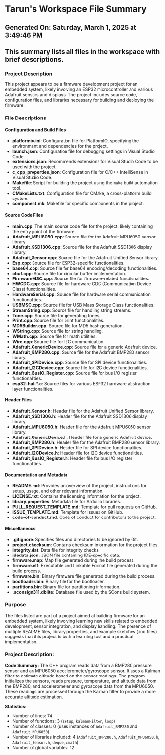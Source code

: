# Tarun's Workspace File Summary
## Generated On: Saturday, March 1, 2025 at 3:49:46 PM
This summary lists all files in the workspace with brief descriptions.
---
### Project Description
This project appears to be a firmware development project for an embedded system, likely involving an ESP32 microcontroller and various Adafruit sensors and displays. The project includes source code, configuration files, and libraries necessary for building and deploying the firmware.

### File Descriptions

#### Configuration and Build Files
- **platformio.ini**: Configuration file for PlatformIO, specifying the environment and dependencies for the project.
- **launch.json**: Configuration file for debugging settings in Visual Studio Code.
- **extensions.json**: Recommends extensions for Visual Studio Code to be used with the project.
- **c_cpp_properties.json**: Configuration file for C/C++ IntelliSense in Visual Studio Code.
- **Makefile**: Script for building the project using the `make` build automation tool.
- **CMakeLists.txt**: Configuration file for CMake, a cross-platform build system.
- **component.mk**: Makefile for specific components in the project.

#### Source Code Files
- **main.cpp**: The main source code file for the project, likely containing the entry point of the firmware.
- **Adafruit_MPU6050.cpp**: Source file for the Adafruit MPU6050 sensor library.
- **Adafruit_SSD1306.cpp**: Source file for the Adafruit SSD1306 display library.
- **Adafruit_Sensor.cpp**: Source file for the Adafruit Unified Sensor library.
- **Esp.cpp**: Source file for ESP32-specific functionalities.
- **base64.cpp**: Source file for base64 encoding/decoding functionalities.
- **cbuf.cpp**: Source file for circular buffer implementation.
- **FirmwareMSC.cpp**: Source file for firmware-related functionalities.
- **HWCDC.cpp**: Source file for hardware CDC (Communication Device Class) functionalities.
- **HardwareSerial.cpp**: Source file for hardware serial communication functionalities.
- **USBMSC.cpp**: Source file for USB Mass Storage Class functionalities.
- **StreamString.cpp**: Source file for handling string streams.
- **Tone.cpp**: Source file for generating tones.
- **Print.cpp**: Source file for print functionalities.
- **MD5Builder.cpp**: Source file for MD5 hash generation.
- **WString.cpp**: Source file for string handling.
- **WMath.cpp**: Source file for math utilities.
- **Wire.cpp**: Source file for I2C communication.
- **Adafruit_GenericDevice.cpp**: Source file for a generic Adafruit device.
- **Adafruit_BMP280.cpp**: Source file for the Adafruit BMP280 sensor library.
- **Adafruit_SPIDevice.cpp**: Source file for SPI device functionalities.
- **Adafruit_I2CDevice.cpp**: Source file for I2C device functionalities.
- **Adafruit_BusIO_Register.cpp**: Source file for bus I/O register functionalities.
- **esp32-hal-*.c**: Source files for various ESP32 hardware abstraction layer functionalities.

#### Header Files
- **Adafruit_Sensor.h**: Header file for the Adafruit Unified Sensor library.
- **Adafruit_SSD1306.h**: Header file for the Adafruit SSD1306 display library.
- **Adafruit_MPU6050.h**: Header file for the Adafruit MPU6050 sensor library.
- **Adafruit_GenericDevice.h**: Header file for a generic Adafruit device.
- **Adafruit_BMP280.h**: Header file for the Adafruit BMP280 sensor library.
- **Adafruit_SPIDevice.h**: Header file for SPI device functionalities.
- **Adafruit_I2CDevice.h**: Header file for I2C device functionalities.
- **Adafruit_BusIO_Register.h**: Header file for bus I/O register functionalities.

#### Documentation and Metadata
- **README.md**: Provides an overview of the project, instructions for setup, usage, and other relevant information.
- **LICENSE.txt**: Contains the licensing information for the project.
- **library.properties**: Metadata file for Arduino libraries.
- **PULL_REQUEST_TEMPLATE.md**: Template for pull requests on GitHub.
- **ISSUE_TEMPLATE.md**: Template for issues on GitHub.
- **code-of-conduct.md**: Code of conduct for contributors to the project.

#### Miscellaneous
- **.gitignore**: Specifies files and directories to be ignored by Git.
- **project.checksum**: Contains checksum information for the project files.
- **integrity.dat**: Data file for integrity checks.
- **idedata.json**: JSON file containing IDE-specific data.
- **firmware.map**: Map file generated during the build process.
- **firmware.elf**: Executable and Linkable Format file generated during the build process.
- **firmware.bin**: Binary firmware file generated during the build process.
- **bootloader.bin**: Binary file for the bootloader.
- **partitions.bin**: Binary file for partitioning information.
- **.sconsign311.dblite**: Database file used by the SCons build system.

### Purpose
The files listed are part of a project aimed at building firmware for an embedded system, likely involving learning new skills related to embedded development, sensor integration, and display handling. The presence of multiple README files, library properties, and example sketches (.ino files) suggests that this project is both a learning tool and a practical implementation. 
### Project Description:
 **Code Summary:**
The C++ program reads data from a BMP280 pressure sensor and an MPU6050 accelerometer/gyroscope sensor. It uses a Kalman filter to estimate altitude based on the sensor readings. The program initializes the sensors, reads pressure, temperature, and altitude data from the BMP280, and accelerometer and gyroscope data from the MPU6050. These readings are processed through the Kalman filter to provide a more accurate altitude estimation.

**Statistics:**
- Number of lines: 74
- Number of functions: 3 (`setup`, `kalmanFilter`, `loop`)
- Number of classes: 0 (uses instances of `Adafruit_BMP280` and `Adafruit_MPU6050`)
- Number of libraries included: 4 (`Adafruit_BMP280.h`, `Adafruit_MPU6050.h`, `Adafruit_Sensor.h`, `deque`, `cmath`)
- Number of global variables: 12
